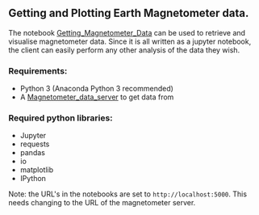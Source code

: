 ## Getting and Plotting Earth Magnetometer data.
The notebook [Getting_Magnetometer_Data](Getting_Magnetometer_Data.ipynb) can be used to retrieve and visualise magnetometer data. Since it is all written as a jupyter notebook, the client can easily perform any other analysis of the data they wish.

### Requirements:
* Python 3 (Anaconda Python 3 recommended)
* A [Magnetometer_data_server]() to get data from


### Required python libraries:
* Jupyter
* requests
* pandas
* io
* matplotlib
* IPython

Note: the URL's in the notebooks are set to `http://localhost:5000`. This needs changing to the URL of the magnetometer server.
